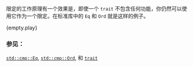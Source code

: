 限定的工作原理有一个效果是，即使一个 `trait` 不包含任何功能，你仍然可以使用它作为一个限定。在标准库中的 `Eq` 和 `Ord` 就是这样的例子。

{empty.play}

### 参见：

[`std::cmp::Eq`][eq], [`std::cmp::Ord`][ord], 和 [`trait`][traits]

[eq]: http://doc.rust-lang.org/std/cmp/trait.Eq.html
[ord]: http://doc.rust-lang.org/std/cmp/trait.Ord.html
[traits]: ../../trait.html
